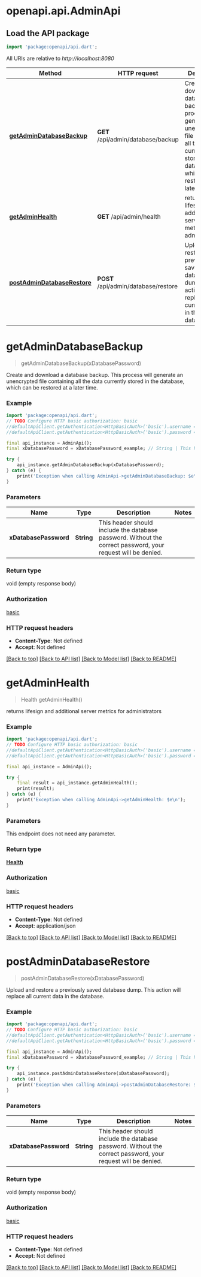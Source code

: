 # openapi.api.AdminApi

## Load the API package
```dart
import 'package:openapi/api.dart';
```

All URIs are relative to *http://localhost:8080*

Method | HTTP request | Description
------------- | ------------- | -------------
[**getAdminDatabaseBackup**](AdminApi.md#getadmindatabasebackup) | **GET** /api/admin/database/backup | Create and download a database backup. This process will generate an unencrypted file containing all the data currently stored in the database, which can be restored at a later time.
[**getAdminHealth**](AdminApi.md#getadminhealth) | **GET** /api/admin/health | returns lifesign and additional server metrics for administrators
[**postAdminDatabaseRestore**](AdminApi.md#postadmindatabaserestore) | **POST** /api/admin/database/restore | Upload and restore a previously saved database dump. This action will replace all current data in the database.


# **getAdminDatabaseBackup**
> getAdminDatabaseBackup(xDatabasePassword)

Create and download a database backup. This process will generate an unencrypted file containing all the data currently stored in the database, which can be restored at a later time.

### Example
```dart
import 'package:openapi/api.dart';
// TODO Configure HTTP basic authorization: basic
//defaultApiClient.getAuthentication<HttpBasicAuth>('basic').username = 'YOUR_USERNAME'
//defaultApiClient.getAuthentication<HttpBasicAuth>('basic').password = 'YOUR_PASSWORD';

final api_instance = AdminApi();
final xDatabasePassword = xDatabasePassword_example; // String | This header should include the database password. Without the correct password, your request will be denied.

try {
    api_instance.getAdminDatabaseBackup(xDatabasePassword);
} catch (e) {
    print('Exception when calling AdminApi->getAdminDatabaseBackup: $e\n');
}
```

### Parameters

Name | Type | Description  | Notes
------------- | ------------- | ------------- | -------------
 **xDatabasePassword** | **String**| This header should include the database password. Without the correct password, your request will be denied. | 

### Return type

void (empty response body)

### Authorization

[basic](../README.md#basic)

### HTTP request headers

 - **Content-Type**: Not defined
 - **Accept**: Not defined

[[Back to top]](#) [[Back to API list]](../README.md#documentation-for-api-endpoints) [[Back to Model list]](../README.md#documentation-for-models) [[Back to README]](../README.md)

# **getAdminHealth**
> Health getAdminHealth()

returns lifesign and additional server metrics for administrators

### Example
```dart
import 'package:openapi/api.dart';
// TODO Configure HTTP basic authorization: basic
//defaultApiClient.getAuthentication<HttpBasicAuth>('basic').username = 'YOUR_USERNAME'
//defaultApiClient.getAuthentication<HttpBasicAuth>('basic').password = 'YOUR_PASSWORD';

final api_instance = AdminApi();

try {
    final result = api_instance.getAdminHealth();
    print(result);
} catch (e) {
    print('Exception when calling AdminApi->getAdminHealth: $e\n');
}
```

### Parameters
This endpoint does not need any parameter.

### Return type

[**Health**](Health.md)

### Authorization

[basic](../README.md#basic)

### HTTP request headers

 - **Content-Type**: Not defined
 - **Accept**: application/json

[[Back to top]](#) [[Back to API list]](../README.md#documentation-for-api-endpoints) [[Back to Model list]](../README.md#documentation-for-models) [[Back to README]](../README.md)

# **postAdminDatabaseRestore**
> postAdminDatabaseRestore(xDatabasePassword)

Upload and restore a previously saved database dump. This action will replace all current data in the database.

### Example
```dart
import 'package:openapi/api.dart';
// TODO Configure HTTP basic authorization: basic
//defaultApiClient.getAuthentication<HttpBasicAuth>('basic').username = 'YOUR_USERNAME'
//defaultApiClient.getAuthentication<HttpBasicAuth>('basic').password = 'YOUR_PASSWORD';

final api_instance = AdminApi();
final xDatabasePassword = xDatabasePassword_example; // String | This header should include the database password. Without the correct password, your request will be denied.

try {
    api_instance.postAdminDatabaseRestore(xDatabasePassword);
} catch (e) {
    print('Exception when calling AdminApi->postAdminDatabaseRestore: $e\n');
}
```

### Parameters

Name | Type | Description  | Notes
------------- | ------------- | ------------- | -------------
 **xDatabasePassword** | **String**| This header should include the database password. Without the correct password, your request will be denied. | 

### Return type

void (empty response body)

### Authorization

[basic](../README.md#basic)

### HTTP request headers

 - **Content-Type**: Not defined
 - **Accept**: Not defined

[[Back to top]](#) [[Back to API list]](../README.md#documentation-for-api-endpoints) [[Back to Model list]](../README.md#documentation-for-models) [[Back to README]](../README.md)

